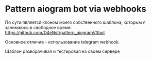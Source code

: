 # Pattern aiogram bot via webhooks

По сути является клоном моего собственного шаблона, которым я занимаюсь в свободное время:
https://github.com/D4eNst/pattern_aiogramV3bot

Основное отличие - использование telegram webhook.

Шаблон разворачивал и тестировал на своем сервере
